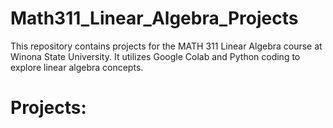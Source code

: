 # Math311_Linear_Algebra_Projects

This repository contains projects for the MATH 311 Linear Algebra course at Winona State University. It utilizes Google Colab and Python coding to explore linear algebra concepts.

# Projects:
